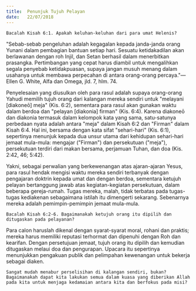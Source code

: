 ```yaml
---
title:  Penunjuk Tujuh Pelayan
date:   22/07/2018
---
```


`Bacalah Kisah 6:1. Apakah keluhan-keluhan dari para umat Helenis?`

"Sebab-sebab pengeluhan adalah kegagalan kepada janda-janda orang Yunani dalam pembagian bantuan setiap hari. Sesuatu ketidakadilan akan berlawanan dengan roh Injil, dan Setan berhasil dalam menerbitkan prasangka. Pertimbangan yang cepat harus diambil untuk mengalihkan segala penyebab ketidakpuasan, supaya jangan musuh menang dalam usahanya untuk membawa perpecahan di antara orang-orang percaya."—Ellen G. White, Alfa dan Omega, jld. 7, hlm. 74.

Penyelesaian yang diusulkan oleh para rasul adalah supaya orang-orang Yahudi memilih tujuh orang dari kalangan mereka sendiri untuk "melayani [diakoneō] meja" (Kis. 6:2), sementara para rasul akan gunakan waktu dalam berdoa dan "pelayan [diakonia] firman" (Kis. 6:4). Karena diakoneō dan diakonia termasuk dalam kelompok kata yang sama, satu-satunya perbedaan nyata adalah antara "meja" dalam Kisah 6:2 dan "Firman" dalam Kisah 6:4. Hal ini, bersama dengan kata sifat "sehari-hari" (Kis. 6:1), sepertinya menunjuk kepada dua unsur utama dari kehidupan sehari-hari jemaat mula-mula: mengajar ("Firman") dan persekutuan ("meja"), persekutuan terdiri dari makan bersama, perjamuan Tuhan, dan doa (Kis. 2:42, 46; 5:42).

Yakni, sebagai perwalian yang berkewenangan atas ajaran-ajaran Yesus, para rasul hendak mengisi waktu mereka sendiri terbanyak dengan pengajaran doktrin kepada umat dan dengan berdoa, sementara ketujuh pelayan bertanggung jawab atas kegiatan-kegiatan persekutuan, dalam beberapa gereja-rumah. Tugas mereka, malah, tidak terbatas pada tugas-tugas kediakenan sebagaimana istilah itu dimengerti sekarang. Sebenarnya mereka adalah pemimpin-pemimpin jemaat mula-mula.

`Bacalah Kisah 6:2-6. Bagaimanakah ketujuh orang itu dipilih dan ditugaskan pada pelayanan?`

Para calon haruslah dikenal dengan syarat-syarat moral, rohani dan praktis; mereka harus memiliki reputasi terhormat dan dipenuhi dengan Roh dan kearifan. Dengan persetujuan jemaat, tujuh orang itu dipilih dan kemudian ditugaskan melaui doa dan pengurapan. Upacara itu sepertinya menunjukkan pengakuan publik dan pelimpahan kewenangan untuk bekerja sebagai diaken.

`Sangat mudah menabur perselisihan di kalangan sendiri, bukan? Bagaimanakah dapat kita lakukan semua dalam kuasa yang diberikan Allah pada kita untuk menjaga kedamaian antara kita dan berfokus pada misi?`